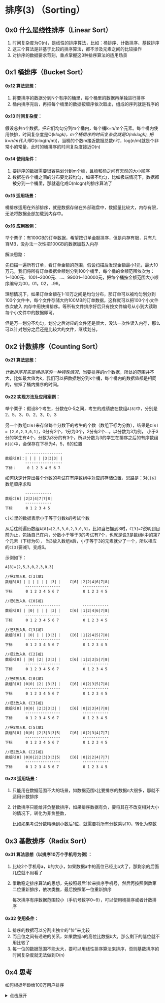 # 排序(3) （Sorting）

## 0x0 什么是线性排序（Linear Sort）

1. 时间复杂度为O(n)，是线性的排序算法，比如：桶排序、计数排序、基数排序
2. 这三个算法是非基于比较的排序算法，都不涉及元素之间的比较操作
3. 对排序的数据要求苛刻，重点掌握这3种排序算法的适用场景

## 0x1 桶排序（Bucket Sort）

#### 0x12 算法思想：

1. 将要排序的数据分到N个有序的桶里，每个桶里的数据再单独进行排序
2. 桶内排序完后，再把每个桶里的数据按顺序依次取出，组成的序列就是有序的

#### 0x13 时间复杂度：

假设总共n个数据，把它们均匀分到m个桶内，每个桶k=n/m个元素。每个桶内使用快排，时间复杂度是O(k*logk)。m个桶排序的时间复杂度就是O(m*k*logk),
把k=n/m代入得O(n*log(n/m))，当桶的个数m接近数据总数n时，log(n/m)就是个非常小的常量，此时的桶排序的时间复杂度接近O(n)

#### 0x14 使用条件：

1. 要排序的数据需要很容易划分到m个桶，且桶和桶之间有天然的大小顺序
2. 数据在各个桶之间的分布要比较均匀，如果不均匀，比如极端情况下，数据都被分到一个桶里，那就退化成O(nlogn)的排序算法了

#### 0x15 适用场景：

桶排序适用在外部排序，就是数据存储在外部磁盘中，数据量比较大，内存有限，无法将数据全部加载到内存中。

#### 0x16 应用案例：

举个栗子：有100GB的订单数据，希望按订单金额排序，但是内存有限，只有几百MB，没办法一次性把100GB的数据加载入内存

解决思路：

先扫描一遍所有订单，看订单金额的范围，假设扫描后发现金额最小1元，最大10万元，我们将所有订单根据金额划分到100个桶里，每个桶的金额范围依次为：
1~1000元、1001~2000元、...、99001~100000元，把每个桶按金额范围大小顺序编号为00，01，02，..99。

理想情况下，如果订单金额在1-10万之间是均匀分布，那订单可以被均匀划分到100个文件中，每个文件存储大约100MB的订单数据，这样就可以把100个小文件依次放入
内存中用快排排序。等所有文件排序好后只有按文件编号从小到大读取每个小文件中的数据即可。

但是万一划分不均匀，划分之后对应的文件还是很大，没法一次性读入内存，那么可以针对划分之后还是比较大的文件，继续划分。

## 0x2 计数排序（Counting Sort）

#### 0x21 算法思想：

*计数排序其实是桶排序的一种特殊情况*，当要排序的n个数据，所处的范围并不大，比如最大值为k，我们可以把数据划分到k个桶，每个桶内的数据值都是相同的，省掉了桶内排序的时间。

#### 0x22 实现方法及应用案例：

举个栗子：假设8个考生，分数在0-5之间，考生的成绩放在数组`A[8]`中，分别是2、5、3、0、2、3、0、3

另一个数组`C[6]`来存储每个分数下的考生的个数（数组下标为分数），结果是`C[6] = [2,0,2,3,0,1]`，0分有2个，1分为0个，2分有2个...，以分数为3为例，
小于3分的学生有4个，分数为3分的有3个，所以分数为3的学生在排序之后的有序数组`R[8]`中，会保存在下标为4，5，6的位置

```
         -----------------
数组R[8]：| | | | |3|3|3| |
         -----------------
下标：     0 1 2 3 4 5 6 7
```

如何快速计算出每个分数的考试在有序数组中对应的存储位置，思路是：对`C[6]`数组顺序求和

```
         ------------
数组C[6] |2|2|4|7|7|8|
         ------------
下标      0 1 2 3 4 5

```

`C[k]`里的数据表示小于等于分数k的考试个数

从后往前遍历数组`A[8]=[2,5,3,0,2,3,0,3]`，比如当扫描到3时，`C[3]=7`说明到目前为止，包括自己在内，分数小于等于3的考试有7个，也就是说3是数组`R`中的第7个元素（下标为6），
当3放入数组`R`后，小于等于3的元素就少了一个，所以相应的`C[3]`要减1，变成6。

示例如下：

```
A[8]=[2,5,3,0,2,3,0,3]

//把3放入R，C[3]减1
数组R[8] | | | | | | |3| |    C[6] |2|2|4|6|7|8|
         ----------------          ------------
下标      0 1 2 3 4 5 6 7           0 1 2 3 4 5

//把0放入R，C[0]减1
         ----------------          ------------
数组R[8] | |0| | | | |3| |    C[6] |1|2|4|6|7|8|
         ----------------          ------------
下标      0 1 2 3 4 5 6 7           0 1 2 3 4 5

//把3放入R，C[3]减1
数组R[8] | |0| | | |3|3| |    C[6] |1|2|4|5|7|8|
         ----------------          ------------
下标      0 1 2 3 4 5 6 7           0 1 2 3 4 5

//把2放入R，C[2]减1
数组R[8] | |0| |2| |3|3| |    C[6] |1|2|3|5|7|8|
         ----------------          ------------
下标      0 1 2 3 4 5 6 7           0 1 2 3 4 5

//把0放入R，C[0]减1
数组R[8] |0|0| |2| |3|3| |    C[6] |0|2|3|5|7|8|
         ----------------          ------------
下标      0 1 2 3 4 5 6 7           0 1 2 3 4 5

//把3放入R，C[3]减1
数组R[8] |0|0| |2|3|3|3| |    C[6] |0|2|3|4|7|8|
         ----------------          ------------
下标      0 1 2 3 4 5 6 7           0 1 2 3 4 5

//把5放入R，C[5]减1
数组R[8] |0|0| |2|3|3|3|5|    C[6] |0|2|3|4|7|7|
         ----------------          ------------
下标      0 1 2 3 4 5 6 7           0 1 2 3 4 5

//把2放入R，C[2]减1
数组R[8] |0|0|2|2|3|3|3|5|    C[6] |0|2|2|4|7|7|
         ----------------          ------------
下标      0 1 2 3 4 5 6 7           0 1 2 3 4 5
```

#### 0x23 适用场景：

1. 只能用在数据范围不大的场景，如数据范围k比要排序的数据n大很多，那就不适用计数排序
2. 计数排序只能给非负整数排序，如果排序数据有负，要将其在不改变相对大小的情况下，转化为非负整数，
    
    比如如果考试分数精确到小数后1位，就需要将所有分数乘以10，转化为整数

## 0x3 基数排序（Radix Sort）

#### 0x31 算法思想（以排序10万个手机号为例）：

1. 比较2个手机号a，b的大小，如果数据a中的高位已经比b大了，那剩余的后面几位就不用看了
2. 借助稳定排序算法的思想，先按照最后1位来排序手机号，然后再按照倒数第二位重新排序，依次类推，最后按照第一位重新排序
    
    每次排序有序数据范围较小（手机号数字0~9），可以使用桶排序或者计数排序
    
#### 0x32 使用条件：

1. 排序的数据可以分割出独立的"位"来比较
2. 而且位之间有递进的关系，如果数据a的高位比数据b大，那么剩下的低位就不用比较了
3. 每一位的数据范围不能太大，要可以用线性排序算法来排序，否则基数排序的时间复杂度就无法做到O(n)

## 0x4 思考

如何根据年龄给100万用户排序

<details>
<summary>点击展开</summary>
可以假设年龄范围最小是1岁，最大不超过120岁，遍历100万用户，根据年龄将其划分到120个桶里，然后依次顺序遍历120个桶中的元素
</details>
    
    



